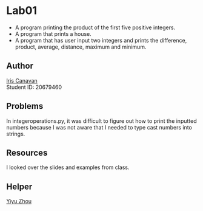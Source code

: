 # Lab01

- A program printing the product of the first five positive integers.
- A program that prints a house.
- A program that has user input two integers and prints the difference, product,
  average, distance, maximum and minimum.

## Author

[Iris Canavan](https://github.com/iriscanavan)\
Student ID: 20679460

## Problems

In integeroperations.py, it was difficult to figure out how to print the
inputted numbers because I was not aware that I needed to type cast numbers into
strings.

## Resources

I looked over the slides and examples from class.

## Helper

[Yiyu Zhou](https://github.com/yzhou216)
